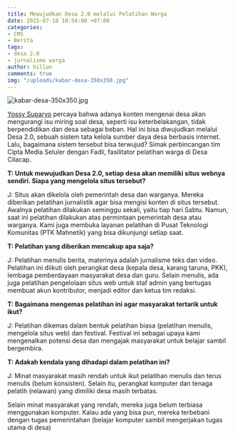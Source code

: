 ```yaml
---
title: Mewujudkan Desa 2.0 melalui Pelatihan Warga
date: 2015-07-18 18:54:00 +07:00
categories:
- CMS
- Berita
tags:
- desa 2.0
- jurnalisme warga
author: hillun
comments: true
img: "/uploads/kabar-desa-350x350.jpg"
---
```


![kabar-desa-350x350.jpg](/uploads/kabar-desa-350x350.jpg)

[Yossy Suparyo](http://ciptamedia.org/team/yossy-suparyo/) percaya bahwa adanya konten mengenai desa akan mengurangi isu miring soal desa, seperti isu keterbelakangan, tidak berpendidikan dan desa sebagai beban. Hal ini bisa diwujudkan melalui Desa 2.0, sebuah sistem tata kelola sumber daya desa berbasis internet. Lalu, bagaimana sistem tersebut bisa terwujud? Simak perbincangan tim Cipta Media Seluler dengan Fadli, fasilitator pelatihan warga di Desa Cilacap.

**T: Untuk mewujudkan Desa 2.0, setiap desa akan memiliki situs webnya sendiri. Siapa yang mengelola situs tersebut?**

J: Situs akan dikelola oleh pemerintah desa dan warganya. Mereka diberikan pelatihan jurnalistik agar bisa mengisi konten di situs tersebut. Awalnya pelatihan dilakukan seminggu sekali, yaitu tiap hari Sabtu. Namun, saat ini pelatihan dilakukan atas permintaan pemerintah desa atau warganya. Kami juga membuka layanan pelatihan di Pusat Teknologi Komunitas (PTK Mahnetik) yang bisa dikunjungi setiap saat.

**T: Pelatihan yang diberikan mencakup apa saja?**

J: Pelatihan menulis berita, materinya adalah jurnalisme teks dan video. Pelatihan ini diikuti oleh perangkat desa (kepala desa, karang taruna, PKK), lembaga pemberdayaan masyarakat desa dan guru. Selain menulis, ada juga pelatihan pengelolaan situs web untuk staf admin yang bertugas membuat akun kontributor, menjadi editor dan ketua tim redaksi.

**T: Bagaimana mengemas pelatihan ini agar masyarakat tertarik untuk ikut?**

J: Pelatihan dikemas dalam bentuk pelatihan biasa (pelatihan menulis, mengelola situs web) dan festival. Festival ini sebagai upaya kami mengenalkan potensi desa dan mengajak masyarakat untuk belajar sambil bergembira.

**T: Adakah kendala yang dihadapi dalam pelatihan ini?**

J: Minat masyarakat masih rendah untuk ikut pelatihan menulis dan terus menulis (belum konsisten). Selain itu, perangkat komputer dan tenaga pelatih (relawan) yang dimiliki desa masih terbatas.

Selain minat masyarakat yang rendah, mereka juga belum terbiasa menggunakan komputer. Kalau ada yang bisa pun, mereka terbebani dengan tugas pemerintahan (belajar komputer sambil mengerjakan tugas utama di desa)